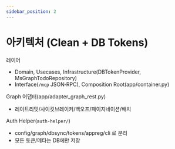 ```yaml
---
sidebar_position: 2
---
```


# 아키텍처 (Clean + DB Tokens)

레이어
- Domain, Usecases, Infrastructure(DBTokenProvider, MsGraphTodoRepository)
- Interface(`/mcp` JSON‑RPC), Composition Root(app/container.py)

Graph 어댑터(app/adapter_graph_rest.py)
- 레이트리밋/사이킷브레이커/백오프/페이지네이션/배치

Auth Helper(`auth-helper/`)
- config/graph/dbsync/tokens/appreg/cli 로 분리
- 모든 토큰/메타는 DB에만 저장

